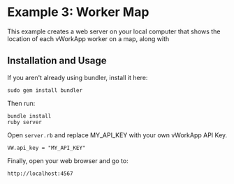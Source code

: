 # Example 3: Worker Map

This example creates a web server on your local computer that shows the location of each vWorkApp worker on a map, along with  

## Installation and Usage

If you aren't already using bundler, install it here:

    sudo gem install bundler
  
Then run:

    bundle install
    ruby server

Open <code>server.rb</code> and replace MY\_API\_KEY with your own vWorkApp API Key. 

    VW.api_key = "MY_API_KEY"

Finally, open your web browser and go to:

    http://localhost:4567

